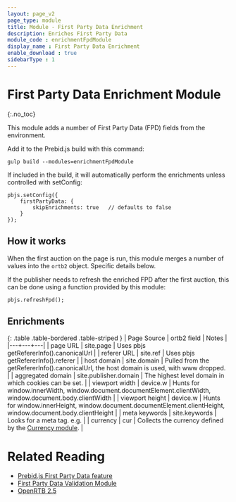 ```yaml
---
layout: page_v2
page_type: module
title: Module - First Party Data Enrichment
description: Enriches First Party Data
module_code : enrichmentFpdModule
display_name : First Party Data Enrichment
enable_download : true
sidebarType : 1
---
```


# First Party Data Enrichment Module
{:.no_toc}

This module adds a number of First Party Data (FPD) fields from the environment. 

Add it to the Prebid.js build with this command:
```
gulp build --modules=enrichmentFpdModule
```

If included in the build, it will automatically perform the enrichments unless controlled with setConfig:

```
pbjs.setConfig({
    firstPartyData: {
        skipEnrichments: true   // defaults to false
    }
});
```

## How it works

When the first auction on the page is run, this module merges a number of values into the `ortb2` object. Specific details below.

If the publisher needs to refresh the enriched FPD after the first auction, this can be done using a function provided by this module:

```
pbjs.refreshFpd();
```

## Enrichments

{: .table .table-bordered .table-striped }
| Page Source | ortb2 field | Notes |
|---+---+---|
| page URL | site.page | Uses pbjs getRefererInfo().canonicalUrl |
| referer URL | site.ref | Uses pbjs getRefererInfo().referer |
| host domain | site.domain | Pulled from the getRefererInfo().canonicalUrl, the host domain is used, with www dropped. |
| aggregated domain | site.publisher.domain | The highest level domain in which cookies can be set. |
| viewport width | device.w | Hunts for window.innerWidth, window.document.documentElement.clientWidth, window.document.body.clientWidth |
| viewport height | device.w | Hunts for window.innerHeight, window.document.documentElement.clientHeight, window.document.body.clientHeight |
| meta keywords | site.keywords | Looks for a meta tag. e.g. <meta name="keywords" content="cars, boats"> |
| currency | cur | Collects the currency defined by the [Currency module](/dev-docs/modules/currency.html). |


# Related Reading
- [Prebid.js First Party Data feature](/features/firstPartyData.html)
- [First Party Data Validation Module](/dev-docs/modules/validationFpdModule)
- [OpenRTB 2.5](https://www.iab.com/wp-content/uploads/2016/03/OpenRTB-API-Specification-Version-2-5-FINAL.pdf)

